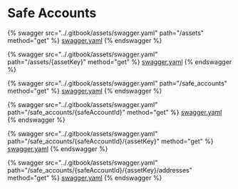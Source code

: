 # Safe Accounts

{% swagger src="../.gitbook/assets/swagger.yaml" path="/assets" method="get" %}
[swagger.yaml](../.gitbook/assets/swagger.yaml)
{% endswagger %}

{% swagger src="../.gitbook/assets/swagger.yaml" path="/assets/{assetKey}" method="get" %}
[swagger.yaml](../.gitbook/assets/swagger.yaml)
{% endswagger %}

{% swagger src="../.gitbook/assets/swagger.yaml" path="/safe_accounts" method="get" %}
[swagger.yaml](../.gitbook/assets/swagger.yaml)
{% endswagger %}

{% swagger src="../.gitbook/assets/swagger.yaml" path="/safe_accounts/{safeAccountId}" method="get" %}
[swagger.yaml](../.gitbook/assets/swagger.yaml)
{% endswagger %}

{% swagger src="../.gitbook/assets/swagger.yaml" path="/safe_accounts/{safeAccountId}/{assetKey}" method="get" %}
[swagger.yaml](../.gitbook/assets/swagger.yaml)
{% endswagger %}

{% swagger src="../.gitbook/assets/swagger.yaml" path="/safe_accounts/{safeAccountId}/{assetKey}/addresses" method="get" %}
[swagger.yaml](../.gitbook/assets/swagger.yaml)
{% endswagger %}
